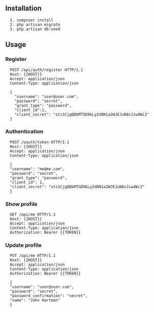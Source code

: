 ## Installation

      1. composer install
      2. php artisan migrate
      3. php artisan db:seed

## Usage

### Register

      POST /api/auth/register HTTP/1.1
      Host: {{HOST}}
      Accept: application/json
      Content-Type: application/json

      {
      	"username": "user@user.com",
      	"password": "secret",
      	"grant_type": "password",
      	"client_id":1,
      	"client_secret": "stz1CjgQBbMTGD9kLy2d0N1a2WJEJuN8sJiw4Wi3"
      }

### Authentication

      POST /oauth/token HTTP/1.1
      Host: {{HOST}}
      Accept: application/json
      Content-Type: application/json

      {
      "username": "me@me.com",
      "password": "secret",
      "grant_type": "password",
      "client_id": 1,
      "client_secret": "stz1CjgQBbMTGD9kLy2d0N1a2WJEJuN8sJiw4Wi3"
      }

### Show profile

      GET /api/me HTTP/1.1
      Host: {{HOST}}
      Accept: application/json
      Content-Type: application/json
      Authorization: Bearer {{TOKEN}}

### Update profile

      PUT /api/me HTTP/1.1
      Host: {{HOST}}
      Accept: application/json
      Content-Type: application/json
      Authorization: Bearer {{TOKEN}}

      {
      "username": "user@user.com",
      "password": "secret",
      "password_confirmation": "secret",
      "name": "John Hartman"
      }
